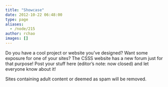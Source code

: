 ```yaml
---
title: "Showcase"
date: 2012-10-22 06:48:00
type: page
aliases:
  - /node/215
author: rchao
images: []
---
```


Do you have a cool project or website you've designed? Want some exposure for one of your sites? The CSSS website has a new forum just for that purpose! Post your stuff here (editor’s note: now closed) and let everyone know about it!

Sites containing adult content or deemed as spam will be removed.
